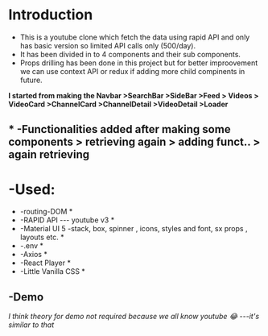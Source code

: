 # Introduction
* This is a youtube clone which fetch the data using rapid API and only has basic version so limited API calls only (500/day).
* It has been divided in to 4 components and their sub components.
* Props drilling has been done in this project but for better improovement we can use context API or redux if adding more child compinents in future.

**I started from making the Navbar >SearchBar >SideBar >Feed > Videos > VideoCard >ChannelCard >ChannelDetail >VideoDetail >Loader**
## * -Functionalities added after making some components > retrieving again > adding funct.. > again retrieving

# -Used: 
* -routing-DOM *
* -RAPID API --- youtube v3 *
* -Material UI 5 -stack, box, spinner , icons, styles and  font, sx props , layouts etc. *
* -.env *
* -Axios *
*  -React Player *
* -Little Vanilla CSS *

## -Demo 

*I think theory for demo not required because we all know youtube 😂 ---it's similar to that*

